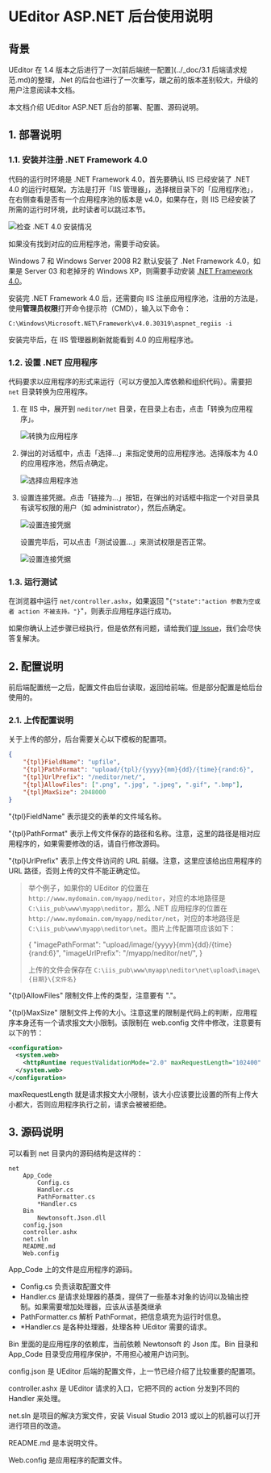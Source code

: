 UEditor ASP.NET 后台使用说明
=====

## 背景

UEditor 在 1.4 版本之后进行了一次[前后端统一配置](../_doc/3.1 后端请求规范.md)的整理，.Net 的后台也进行了一次重写，跟之前的版本差别较大，升级的用户注意阅读本文档。

本文档介绍 UEditor ASP.NET 后台的部署、配置、源码说明。


## 1. 部署说明

### 1.1. 安装并注册 .NET Framework 4.0

代码的运行时环境是 .NET Framework 4.0，首先要确认 IIS 已经安装了 .NET 4.0 的运行时框架。方法是打开「IIS 管理器」，选择根目录下的「应用程序池」，在右侧查看是否有一个应用程序池的版本是 v4.0，如果存在，则 IIS 已经安装了所需的运行时环境，此时读者可以跳过本节。

![检查 .NET 4.0 安装情况](../_doc/images/net-publish-1.png)

如果没有找到对应的应用程序池，需要手动安装。

Windows 7 和 Windows Server 2008 R2 默认安装了 .Net Framework 4.0，如果是 Server 03 和老掉牙的 Windows XP，则需要手动安装 [.NET Framework 4.0](http://www.microsoft.com/zh-cn/download/details.aspx?id=17718)。

安装完 .NET Framework 4.0 后，还需要向 IIS 注册应用程序池，注册的方法是，使用**管理员权限**打开命令提示符（CMD），输入以下命令：

```shell
C:\Windows\Microsoft.NET\Framework\v4.0.30319\aspnet_regiis -i
```

安装完毕后，在 IIS 管理器刷新就能看到 4.0 的应用程序池。

### 1.2. 设置 .NET 应用程序

代码要求以应用程序的形式来运行（可以方便加入库依赖和组织代码）。需要把 `net` 目录转换为应用程序。

1. 在 IIS 中，展开到 `neditor/net` 目录，在目录上右击，点击「转换为应用程序」。

   ![转换为应用程序](../_doc/images/net-publish-2.png)

2. 弹出的对话框中，点击「选择...」来指定使用的应用程序池。选择版本为 4.0 的应用程序池，然后点确定。

   ![选择应用程序池](../_doc/images/net-publish-3.png)

3. 设置连接凭据。点击「链接为...」按钮，在弹出的对话框中指定一个对目录具有读写权限的用户（如 administrator），然后点确定。

   ![设置连接凭据](../_doc/images/net-publish-4.png)

   设置完毕后，可以点击「测试设置...」来测试权限是否正常。

   ![设置连接凭据](../_doc/images/net-publish-5.png)

### 1.3. 运行测试

在浏览器中运行 `net/controller.ashx`，如果返回 "`{"state":"action 参数为空或者 action 不被支持。"}`"，则表示应用程序运行成功。

如果你确认上述步骤已经执行，但是依然有问题，请给我们[提 Issue](https://github.com/fex-team/neditor/issues/new?labels=NET%E5%90%8E%E5%8F%B0)，我们会尽快答复解决。

## 2. 配置说明

前后端配置统一之后，配置文件由后台读取，返回给前端。但是部分配置是给后台使用的。

### 2.1. 上传配置说明

关于上传的部分，后台需要关心以下模板的配置项。

```json
{
    "{tpl}FieldName": "upfile",
    "{tpl}PathFormat": "upload/{tpl}/{yyyy}{mm}{dd}/{time}{rand:6}",
    "{tpl}UrlPrefix": "/neditor/net/",
    "{tpl}AllowFiles": [".png", ".jpg", ".jpeg", ".gif", ".bmp"],
    "{tpl}MaxSize": 2048000
}
```

"{tpl}FieldName" 表示提交的表单的文件域名称。

"{tpl}PathFormat" 表示上传文件保存的路径和名称。注意，这里的路径是相对应用程序的，如果需要修改的话，请自行修改源码。

"{tpl}UrlPrefix" 表示上传文件访问的 URL 前缀。注意，这里应该给出应用程序的 URL 路径，否则上传的文件不能正确定位。

> 举个例子，如果你的 UEditor 的位置在 `http://www.mydomain.com/myapp/neditor`，对应的本地路径是 `C:\iis_pub\www\myapp\neditor`，那么 .NET 应用程序的位置在 `http://www.mydomain.com/myapp/neditor/net`，对应的本地路径是 `C:\iis_pub\www\myapp\neditor\net`。图片上传配置项应该如下：
> 
> { 
>    "imagePathFormat": "upload/image/{yyyy}{mm}{dd}/{time}{rand:6}",
>    "imageUrlPrefix": "/myapp/neditor/net/",
> }
>
> 上传的文件会保存在 `C:\iis_pub\www\myapp\neditor\net\upload\image\{日期}\{文件名}`

"{tpl}AllowFiles" 限制文件上传的类型，注意要有 "."。

"{tpl}MaxSize" 限制文件上传的大小。注意这里的限制是代码上的判断，应用程序本身还有一个请求报文大小限制。该限制在 web.config 文件中修改，注意要有以下的节：

```xml
<configuration>
  <system.web>
    <httpRuntime requestValidationMode="2.0" maxRequestLength="102400" />
  </system.web>
</configuration>
```

maxRequestLength 就是请求报文大小限制，该大小应该要比设置的所有上传大小都大，否则应用程序执行之前，请求会被被拒绝。

## 3. 源码说明

可以看到 net 目录内的源码结构是这样的：

```
net
    App_Code
        Config.cs
        Handler.cs
        PathFormatter.cs
        *Handler.cs
    Bin
        Newtonsoft.Json.dll
    config.json
    controller.ashx
    net.sln
    README.md
    Web.config
```

App_Code 上的文件是应用程序的源码。

- Config.cs 负责读取配置文件
- Handler.cs 是请求处理器的基类，提供了一些基本对象的访问以及输出控制。如果需要增加处理器，应该从该基类继承
- PathFormatter.cs 解析 PathFormat，把信息填充为运行时信息。
- *Handler.cs 是各种处理器，处理各种 UEditor 需要的请求。

Bin 里面的是应用程序的依赖库，当前依赖 Newtonsoft 的 Json 库。Bin 目录和 App_Code 目录受应用程序保护，不用担心被用户访问到。

config.json 是 UEditor 后端的配置文件，上一节已经介绍了比较重要的配置项。

controller.ashx 是 UEditor 请求的入口，它把不同的 action 分发到不同的 Handler 来处理。

net.sln 是项目的解决方案文件，安装 Visual Studio 2013 或以上的机器可以打开进行项目的改造。

README.md 是本说明文件。

Web.config 是应用程序的配置文件。
